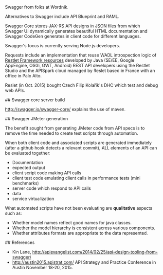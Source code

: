 Swagger from folks at Wordnik.

Alternatives to Swagger include API Blueprint and RAML.

Swagger Core stores JAX-RS API designs in JSON files from which
Swagger UI dynamically generates beautiful HTML documentation and
Swagger CodeGen generates in client code for different languages.

Swagger's focus is currently serving Node.js developers.

Requests include an implementation that reuse WADL introspection logic of 
<a target="_blank" href="http://restlet.com/">Restlet Framework resources</a>
developed by Java (SE/EE, Google AppEngine, OSGi, GWT, Android) 
REST API developers using the Restlet Studio and the APISpark cloud managed by
Reslet based in France with an office in Palo Alto.

Reslet (in Oct. 2015) bought Czech Filip Kolařík's DHC which test and debug web APIs.


<a name="SwaggerCoreBuild">
## Swagger core server build</a>

http://swagger.io/swagger-core/
explains the use of maven.


<a name="SwaggerJMeterGen">
## Swagger JMeter generation</a>

The benefit sought from generating JMeter code from API specs
is to remove the time needed to create test scripts through automation.

When both client code and associated scripts are generated immediately (after a github hook detects a relevant commit),
ALL elements of an API can be evaluated together:

  * Documentation
  * expected output
  * client script code making API calls
  * client test code emulating client calls in performance tests (mini benchmarks)
  * server code which respond to API calls
  * data
  * service virtualization

What automated scripts have not been evaluating are <strong>qualitative</strong> aspects such as:

  * Whether model names reflect good names for java classes.
  * Whether the model hierarchy is consistent across various components.
  * Whether attributes formats are appropriate to the data represented.


<a name="Resources">
## References</a>

* Kin Lane, http://apievangelist.com/2014/02/25/api-design-tooling-from-swagger/
* http://austin2015.apistrat.com/  API Strategy and Practice Conference in Austin November 18-20, 2015.
